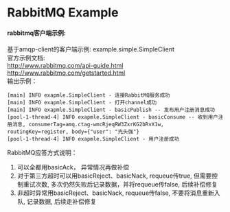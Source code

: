 # RabbitMQ Example
   #### rabbitmq客户端示例:
   基于amqp-client的客户端示例: example.simple.SimpleClient   
   官方示例文档:   
        http://www.rabbitmq.com/api-guide.html  
        http://www.rabbitmq.com/getstarted.html  
   输出示例：
   ```
   [main] INFO exapmle.SimpleClient - 连接RabbitMQ服务成功
   [main] INFO exapmle.SimpleClient - 打开channel成功
   [main] INFO exapmle.SimpleClient - basicPublish -- 发布用户注册消息成功
   [pool-1-thread-4] INFO exapmle.SimpleClient - basicConsume -- 收到用户注册消息, consumerTag=amq.ctag-wmcRjeqRW3ZxrKG2bRvX1w, routingKey=register, body={"user": "光头强"}
   [pool-1-thread-4] INFO exapmle.SimpleClient - 用户注册成功
   ```
     
RabbitMQ应答方式说明：
1. 可以全都用basicAck， 异常情况再做补偿
2. 对于第三方超时可以用basicReject、basicNack, requeue传true, 但需要控制重试次数, 多次仍然失败后记录数据，并将requeue传false, 后续补偿修复
3. 非超时异常用basicReject、basicNack, requeue传false, 不要将消息重新入队, 记录数据, 后续走补偿修复